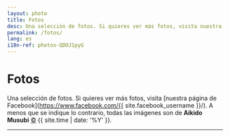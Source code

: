 ```yaml
---
layout: photo
title: Fotos
desc: Una selección de fotos. Si quieres ver más fotos, visita nuestra página de Facebook. A menos que se indique lo contrario, todas las fotos son de Aikido Musubi.
permalink: /fotos/
lang: es
i18n-ref: photos-QDOJ1pyG
---
```


# Fotos

Una selección de fotos. Si quieres ver más fotos, visita [nuestra página de Facebook](https://www.facebook.com/{{ site.facebook_username }}/). A menos que se indique lo contrario, todas las imágenes son de __Aikido Musubi__ <a href="https://github.com/aikidomusubi/aikidomusubi.com/blob/master/LICENSE" class="copyleft flipH" style="display: inline-block;" title="LICENSE">&copy;</a> {{ site.time | date: '%Y' }}.

<hr>
